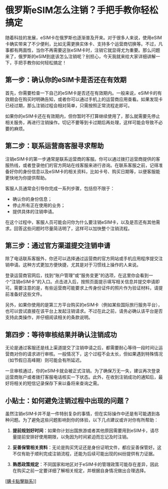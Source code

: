 # 俄罗斯eSIM怎么注销？手把手教你轻松搞定

随着科技的发展，eSIM卡在俄罗斯也逐渐普及开来。对于很多人来说，使用eSIM卡确实带来了不少便利，比如无需更换实体卡、支持多个运营商切换等。不过，凡事都有两面性，当你不再需要这张eSIM卡时，注销它就显得尤为重要。那么问题来了，俄罗斯的eSIM到底该怎么注销呢？别担心，今天我就来给大家详细讲解一下，手把手教你如何轻松搞定！

## 第一步：确认你的eSIM卡是否还在有效期

首先，你需要检查一下自己的eSIM卡是否还在有效期内。一般来说，eSIM卡的有效期会在购买时明确告知，或者你可以通过手机上的运营商应用查看。如果发现卡已经过期，那么注销过程会相对简单，只需按照正常流程走即可。

如果你的eSIM卡还在有效期内，但你暂时不打算继续使用了，那么就需要先停止相关服务，再进行注销操作。切记不要等到卡过期后再处理，这样可能会导致不必要的麻烦。

## 第二步：联系运营商客服寻求帮助

注销eSIM卡的第一步通常是联系运营商的客服。你可以通过拨打运营商提供的客服热线，或者登录他们的官方网站在线客服来进行咨询。在联系客服之前，记得准备好你的身份信息以及eSIM卡的相关资料，比如卡号、购买日期等，以便客服能更快地为你提供帮助。

客服人员通常会引导你完成一系列步骤，包括但不限于：

- 确认你的身份信息；
- 停止所有正在使用的业务；
- 提供具体的注销申请。

在这个过程中，客服人员可能会问你为什么要注销eSIM卡，以及是否还有其他需求。回答这些问题时尽量简洁明了，这样可以加快整个注销流程。

## 第三步：通过官方渠道提交注销申请

除了电话联系客服外，你还可以选择通过运营商的官方网站或手机应用程序提交注销申请。这种方式更加方便快捷，尤其是对于习惯线上操作的人来说。

登录运营商官网后，找到“账户管理”或“服务变更”的选项，在这里你会看到一个“注销eSIM卡”的入口。点击进入后，按照页面提示填写相关信息并提交申请即可。需要注意的是，有些运营商可能要求上传身份证件的照片作为验证材料，请提前准备好这些文件。

另外，如果你使用的是第三方平台购买的eSIM卡（例如某些国际旅行服务平台），也可以尝试直接在该平台上发起注销请求。不过在此之前，请务必确认该平台是否支持此类操作，并仔细阅读相关的条款说明。

## 第四步：等待审核结果并确认注销成功

无论是通过客服还是线上渠道提交了注销申请之后，都需要耐心等待一段时间让运营商对你的请求进行审核。一般情况下，这个过程不会太长，但如果遇到特殊情况（如节假日高峰期）则可能会有所延迟。

一旦审核通过，你的eSIM卡就会被正式注销。为了确保万无一失，建议再次登录运营商账户或者拨打客服电话核实一下状态。此外，在收到注销成功的通知后，最好将相关的短信记录保存下来以备将来查询之需。

## 小贴士：如何避免注销过程中出现的问题？

虽然注销eSIM卡并不是一件特别复杂的事情，但在实际操作中还是有可能遇到各种问题。为了避免这些问题影响到你的体验，以下几点建议或许对你有所帮助：

1. **提前规划好时间**：如果你计划出国旅游或者其他原因需要用到eSIM卡，请尽量提前安排好使用期限，以免因为时间紧迫而忘记及时注销。
   
2. **妥善保管相关资料**：无论是购买凭证还是身份证明文件，都应妥善保管好。这不仅有助于顺利完成注销流程，还能为后续可能出现的纠纷提供有力证据。
   
3. **熟悉政策规定**：不同国家和地区对于eSIM卡的管理政策可能存在差异，因此在购买之前一定要详细了解相关规定，并根据自身情况做出合理选择。

[[購卡點擊聯系](https://t.me/s/SXDXQF)]]